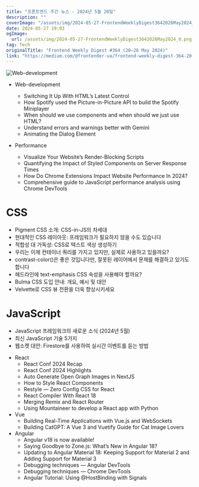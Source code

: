 ```yaml
---
title: "프론트엔드 주간 뉴스 - 2024년 5월 20일"
description: ""
coverImage: "/assets/img/2024-05-27-FrontendWeeklyDigest3642026May2024_0.png"
date: 2024-05-27 19:03
ogImage: 
  url: /assets/img/2024-05-27-FrontendWeeklyDigest3642026May2024_0.png
tag: Tech
originalTitle: "Frontend Weekly Digest #364 (20–26 May 2024)"
link: "https://medium.com/@frontender-ua/frontend-weekly-digest-364-20-26-may-2024-15290a11d70e"
---
```




![Web-development](/assets/img/2024-05-27-FrontendWeeklyDigest3642026May2024_0.png)

- Web-development

  - Switching It Up With HTML’s Latest Control
  - How Spotify used the Picture-in-Picture API to build the Spotify Miniplayer
  - When should we use components and when should we just use HTML?
  - Understand errors and warnings better with Gemini
  - Animating the Dialog Element

- Performance
  - Visualize Your Website’s Render-Blocking Scripts
  - Quantifying the Impact of Styled Components on Server Response Times
  - How Do Chrome Extensions Impact Website Performance In 2024?
  - Comprehensive guide to JavaScript performance analysis using Chrome DevTools


<div class="content-ad"></div>

# CSS

- Pigment CSS 소개: CSS-in-JS의 차세대
- 현대적인 CSS 레이아웃: 프레임워크가 필요하지 않을 수도 있습니다
- 적합성 대 가독성: CSS로 텍스트 색상 생성하기
- 우리는 이제 컨테이너 쿼리를 가지고 있지만, 실제로 사용하고 있을까요?
- contrast-color()은 좋은 것입니다만, 잘못된 레이어에서 문제를 해결하고 있기도 합니다
- 헤드라인에 text-emphasis CSS 속성을 사용해야 할까요?
- Bulma CSS 도입 안내: 개요, 예시 및 대안
- Velvette로 CSS 뷰 전환을 더욱 향상시키세요

# JavaScript

- JavaScript 프레임워크의 새로운 소식 (2024년 5월)
- 최신 JavaScript 기술 5가지
- 웹소켓 대안: Firestore를 사용하여 실시간 이벤트를 듣는 방법

<div class="content-ad"></div>

- React
  - React Conf 2024 Recap
  - React Conf 2024 Highlights
  - Auto Generate Open Graph Images in NextJS
  - How to Style React Components
  - Restyle — Zero Config CSS for React
  - React Compiler With React 18
  - Merging Remix and React Router
  - Using Mountaineer to develop a React app with Python
- Vue
  - Building Real-Time Applications with Vue.js and WebSockets
  - Building CatGPT: A Vue 3 and Vuetify Guide for Cat Image Lovers
- Angular
  - Angular v18 is now available!
  - Saying Goodbye to Zone.js: What’s New in Angular 18?
  - Updating to Angular Material 18: Keeping Support for Material 2 and Adding Support for Material 3
  - Debugging techniques — Angular DevTools
  - Debugging techniques — Chrome DevTools
  - Angular Tutorial: Using @HostBinding with Signals